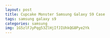 ```yaml
---
layout: post
title: Cupcake Monster Samsung Galaxy S9 Case
tags: samsung galaxy s9
categories: samsung
img: 1G5zlFJyPqg53ZlHjIfJIUhkQG8Pye2Yk
---
```


